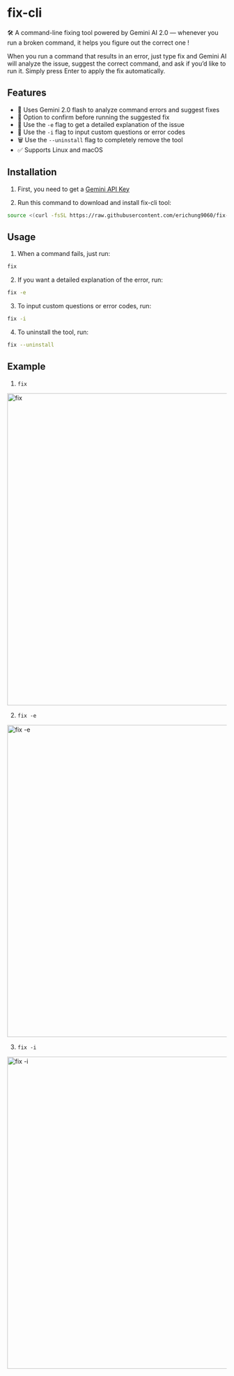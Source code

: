 # fix-cli

🛠️ A command-line fixing tool powered by Gemini AI 2.0 — whenever you run a broken command, it helps you figure out the correct one !

When you run a command that results in an error, just type fix and Gemini AI will analyze the issue, suggest the correct command, and ask if you’d like to run it. Simply press Enter to apply the fix automatically.

## Features

- 🤖 Uses Gemini 2.0 flash to analyze command errors and suggest fixes
- 🔄 Option to confirm before running the suggested fix
- 📝 Use the `-e` flag to get a detailed explanation of the issue
- 💬 Use the `-i` flag to input custom questions or error codes
- 🗑️ Use the `--uninstall` flag to completely remove the tool
- ✅ Supports Linux and macOS


## Installation

1. First, you need to get a [Gemini API Key](https://makersuite.google.com/app/apikey)

2. Run this command to download and install fix-cli tool:
```bash
source <(curl -fsSL https://raw.githubusercontent.com/erichung9060/fix-cli/refs/heads/main/install_fix-cli.sh)
```

## Usage

1. When a command fails, just run:
```bash
fix
```

2. If you want a detailed explanation of the error, run:
```bash
fix -e
```

3. To input custom questions or error codes, run:
```bash
fix -i
```

4. To uninstall the tool, run:
```bash
fix --uninstall
```

## Example

1. `fix`
<img width="716" alt="fix" src="https://github.com/user-attachments/assets/aad0059f-85e5-42ba-bfde-8e95fb8a6901" />

2. `fix -e`
<img width="716" alt="fix -e" src="https://github.com/user-attachments/assets/44eaff41-3322-4dc2-8716-f2bba4d9af6d" />

3. `fix -i`
<img width="716" alt="fix -i" src="https://github.com/user-attachments/assets/cbc664e8-71c0-4975-8b83-de93b6b0871b" />
